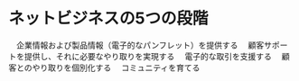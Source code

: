 # ネットビジネスの5つの段階
　企業情報および製品情報（電子的なパンフレット）を提供する
　顧客サポートを提供し、それに必要なやり取りを実現する
　電子的な取引を支援する
　顧客とのやり取りを個別化する
　コミュニティを育てる
